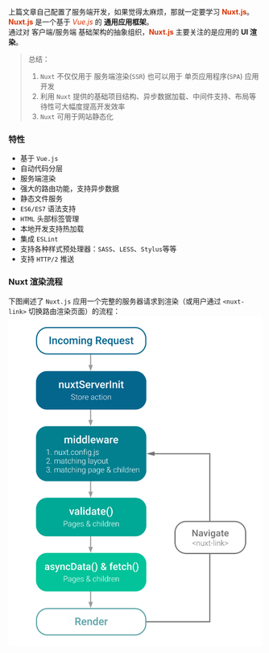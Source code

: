 上篇文章自己配置了服务端开发，如果觉得太麻烦，那就一定要学习 **<font color="#d63200">Nuxt.js</font>**。               
**<font color="#d63200">Nuxt.js</font>** 是一个基于 *<font color="#d63200">Vue.js</font>*  的 **通用应用框架**。              
通过对 客户端/服务端 基础架构的抽象组织，**<font color="#d63200">Nuxt.js</font>** 主要关注的是应用的 **UI 渲染**。
> 总结：
> 1. ```Nuxt``` 不仅仅用于 服务端渲染(```SSR```) 也可以用于 单页应用程序(```SPA```) 应用开发
> 2. 利用 ```Nuxt``` 提供的基础项目结构、异步数据加载、中间件支持、布局等待性可大幅度提高开发效率
> 3. ```Nuxt``` 可用于网站静态化
### 特性 
+ 基于 ```Vue.js```
+ 自动代码分层
+ 服务端渲染
+ 强大的路由功能，支持异步数据
+ 静态文件服务
+ ```ES6/ES7``` 语法支持
+ ```HTML``` 头部标签管理
+ 本地开发支持热加载
+ 集成 ```ESLint```
+ 支持各种样式预处理器：```SASS```、```LESS```、```Stylus```等等
+ 支持 ```HTTP/2``` 推送

### Nuxt 渲染流程
下图阐述了 ```Nuxt.js``` 应用一个完整的服务器请求到渲染（或用户通过 ```<nuxt-link>``` 切换路由渲染页面）的流程：              
![webpack](/img/vue/ssr/deploy.svg)  